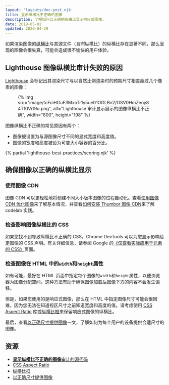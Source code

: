 ```yaml
---
layout: 'layouts/doc-post.njk'
title: 显示纵横比不正确的图像
description: 了解如何以正确的纵横比显示响应式图像。
date: 2019-05-02
updated: 2020-04-29
---
```


如果渲染图像的[纵横比](https://en.wikipedia.org/wiki/Aspect_ratio_(image))与其源文件（*自然*纵横比）的纵横比存在显著不同，那么呈现的图像会很失真，可能会造成很不愉快的用户体验。

## Lighthouse 图像纵横比审计失败的原因

[Lighthouse](https://developers.google.com/web/tools/lighthouse/) 会标记出其渲染尺寸与以自然比例渲染时的预期尺寸相差超过几个像素的图像：

<figure>{% Img src="image/tcFciHGuF3MxnTr1y5ue01OGLBn2/OSV0HmZeoy84Tf0Vrt9o.png", alt="Lighthouse 审计显示展示的图像纵横比不正确", width="800", height="198" %}</figure>

图像纵横比不正确的常见原因有两个：

- 图像被设置为与源图像尺寸不同的显式宽度和高度值。
- 图像的宽度和高度被设为可变大小容器的百分比。

{% partial 'lighthouse-best-practices/scoring.njk' %}

## 确保图像以正确的纵横比显示

### 使用图像 CDN

图像 CDN 可以更轻松地将创建不同大小版本图像的过程自动化。查看[使用图像 CDN 优化图像](https://web.dev/image-cdns/)来了解基本情况，并查看[如何安装 Thumbor 图像 CDN](https://web.dev/install-thumbor/)来了解 codelab 实践。

### 检查影响图像纵横比的 CSS

如果您找不到导致纵横比不正确的 CSS，Chrome DevTools 可以为您显示影响给定图像的 CSS 声明。有关详细信息，请参阅 Google 的[《仅查看实际应用于元素的 CSS》](https://developers.google.com/web/tools/chrome-devtools/css/reference#computed)页面。

### 检查图像在 HTML 中的`width`和`height`属性

如有可能，最好在 HTML 页面中指定每个图像的`width`和`height`属性，以便浏览器为图像分配空间。这种方法有助于确保图像加载后图像下方的内容不会发生偏移。

但是，如果您使用的是响应式图像，那么在 HTML 中指定图像尺寸可能会很困难，因为您无法在知道视区尺寸之前知道宽度和高度的值。请考虑使用 [CSS Aspect Ratio](https://www.npmjs.com/package/css-aspect-ratio) 库或[纵横比框](https://css-tricks.com/aspect-ratio-boxes/)来保留响应式图像的纵横比。

最后，查看[以正确尺寸提供图像](https://web.dev/serve-images-with-correct-dimensions/)一文，了解如何为每个用户的设备提供合适尺寸的图像。

## 资源

- [**显示纵横比不正确的图像**审计的源代码](https://github.com/GoogleChrome/lighthouse/blob/master/lighthouse-core/audits/image-aspect-ratio.js)
- [CSS Aspect Ratio](https://www.npmjs.com/package/css-aspect-ratio)
- [纵横比框](https://css-tricks.com/aspect-ratio-boxes/)
- [以正确尺寸提供图像](https://web.dev/serve-images-with-correct-dimensions/)
